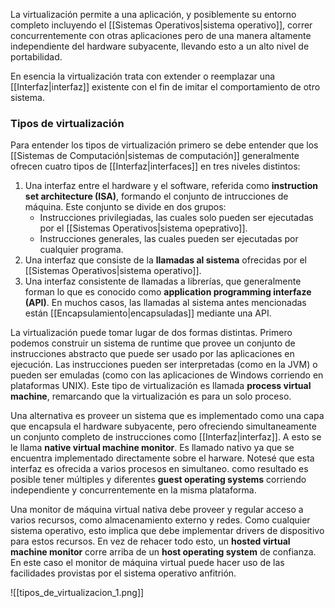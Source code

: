 La virtualización permite a una aplicación, y posiblemente su entorno completo incluyendo el [[Sistemas Operativos|sistema operativo]], correr concurrentemente con otras aplicaciones pero de una manera altamente independiente del hardware subyacente, llevando esto a un alto nivel de portabilidad.

En esencia la virtualización trata con extender o reemplazar una [[Interfaz|interfaz]] existente con el fin de imitar el comportamiento de otro sistema.

### Tipos de virtualización
Para entender los tipos de virtualización primero se debe entender que los [[Sistemas de Computación|sistemas de computación]] generalmente ofrecen cuatro tipos de [[Interfaz|interfaces]] en tres niveles distintos:
1. Una interfaz entre el hardware y el software, referida como **instruction set architecture (ISA)**, formando el conjunto de intrucciones de máquina. Este conjunto se divide en dos grupos:
	* Instrucciones privilegiadas, las cuales solo pueden ser ejecutadas por el [[Sistemas Operativos|sistema opeprativo]].
	* Instrucciones generales, las cuales pueden ser ejecutadas por cualquier programa.
2. Una interfaz que consiste de la **llamadas al sistema** ofrecidas por el [[Sistemas Operativos|sistema operativo]].
3. Una interfaz consistente de llamadas a librerías, que generalmente forman lo que es conocido como **application programming interfaze (API)**. En muchos casos, las llamadas al sistema antes mencionadas están [[Encapsulamiento|encapsuladas]] mediante una API.

La virtualización puede tomar lugar de dos formas distintas. Primero podemos construir un sistema de runtime que provee un conjunto de instrucciones abstracto que puede ser usado por las aplicaciones en ejecución. Las instrucciones pueden ser interpretadas (como en la JVM) o pueden ser emuladas (como con las aplicaciones de Windows corriendo en plataformas UNIX). Este tipo de virtualización es llamada **process virtual machine**, remarcando que la virtualización es para un solo proceso.

Una alternativa es proveer un sistema que es implementado como una capa que encapsula el hardware subyacente, pero ofreciendo simultaneamente un conjunto completo de instrucciones como [[Interfaz|interfaz]]. A esto se le llama **native virtual machine monitor**. Es llamado nativo ya que se encuentra  implementado directamente sobre el harware. Notesé que esta interfaz es ofrecida a varios procesos en simultaneo. como resultado es posible tener múltiples y diferentes **guest operating systems** corriendo independiente y concurrentemente en la misma plataforma.

Una monitor de máquina virtual nativa debe proveer y regular acceso a varios recursos, como almacenamiento externo y redes. Como cualquier sistema operativo, esto implica que debe implementar drivers de dispositivo para estos recursos. En vez de rehacer todo esto, un **hosted virtual machine monitor** corre arriba de un **host operating system** de confianza. En este caso el monitor de máquina virtual puede hacer uso de las facilidades provistas por el sistema operativo anfitrión.

![[tipos_de_virtualizacion_1.png]]